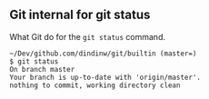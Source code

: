 Git internal for git status
---------------------------

What Git do for the `git status` command.

```
~/Dev/github.com/dindinw/git/builtin (master=)
$ git status
On branch master
Your branch is up-to-date with 'origin/master'.
nothing to commit, working directory clean
```

